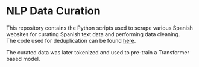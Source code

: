 # NLP Data Curation

This repository contains the Python scripts used to scrape various Spanish websites for curating Spanish text data and performing data cleaning. <br>
The code used for deduplication can be found [here](https://github.com/AamodThakur/dedup_nlp). <br>

The curated data was later tokenized and used to pre-train a Transformer based model.
